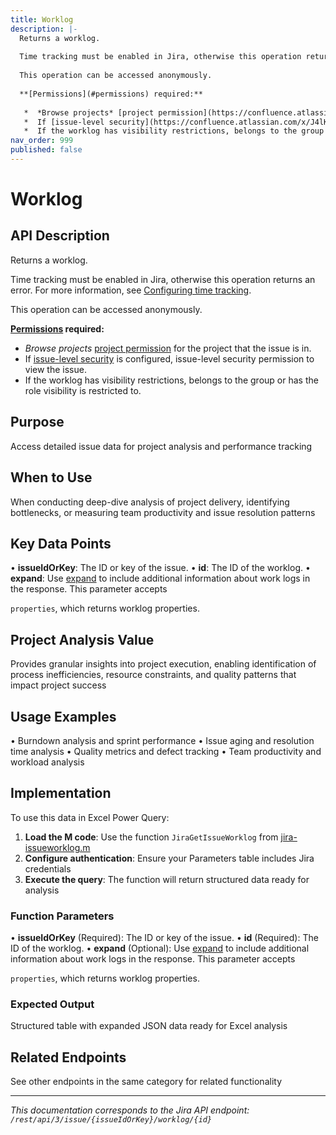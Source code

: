 ```yaml
---
title: Worklog
description: |-
  Returns a worklog.
  
  Time tracking must be enabled in Jira, otherwise this operation returns an error. For more information, see [Configuring time tracking](https://confluence.atlassian.com/x/qoXKM).
  
  This operation can be accessed anonymously.
  
  **[Permissions](#permissions) required:**
  
   *  *Browse projects* [project permission](https://confluence.atlassian.com/x/yodKLg) for the project that the issue is in.
   *  If [issue-level security](https://confluence.atlassian.com/x/J4lKLg) is configured, issue-level security permission to view the issue.
   *  If the worklog has visibility restrictions, belongs to the group or has the role visibility is restricted to.
nav_order: 999
published: false
---
```


# Worklog

## API Description
Returns a worklog.

Time tracking must be enabled in Jira, otherwise this operation returns an error. For more information, see [Configuring time tracking](https://confluence.atlassian.com/x/qoXKM).

This operation can be accessed anonymously.

**[Permissions](#permissions) required:**

 *  *Browse projects* [project permission](https://confluence.atlassian.com/x/yodKLg) for the project that the issue is in.
 *  If [issue-level security](https://confluence.atlassian.com/x/J4lKLg) is configured, issue-level security permission to view the issue.
 *  If the worklog has visibility restrictions, belongs to the group or has the role visibility is restricted to.

## Purpose
Access detailed issue data for project analysis and performance tracking

## When to Use
When conducting deep-dive analysis of project delivery, identifying bottlenecks, or measuring team productivity and issue resolution patterns

## Key Data Points
• **issueIdOrKey**: The ID or key of the issue.
• **id**: The ID of the worklog.
• **expand**: Use [expand](#expansion) to include additional information about work logs in the response. This parameter accepts

`properties`, which returns worklog properties.

## Project Analysis Value
Provides granular insights into project execution, enabling identification of process inefficiencies, resource constraints, and quality patterns that impact project success

## Usage Examples
• Burndown analysis and sprint performance
• Issue aging and resolution time analysis
• Quality metrics and defect tracking
• Team productivity and workload analysis

## Implementation
To use this data in Excel Power Query:

1. **Load the M code**: Use the function `JiraGetIssueWorklog` from [jira-issueworklog.m](../assets/jira-issueworklog.m)
2. **Configure authentication**: Ensure your Parameters table includes Jira credentials
3. **Execute the query**: The function will return structured data ready for analysis

### Function Parameters
• **issueIdOrKey** (Required): The ID or key of the issue.
• **id** (Required): The ID of the worklog.
• **expand** (Optional): Use [expand](#expansion) to include additional information about work logs in the response. This parameter accepts

`properties`, which returns worklog properties.

### Expected Output
Structured table with expanded JSON data ready for Excel analysis

## Related Endpoints
See other endpoints in the same category for related functionality

---
*This documentation corresponds to the Jira API endpoint: `/rest/api/3/issue/{issueIdOrKey}/worklog/{id}`*
